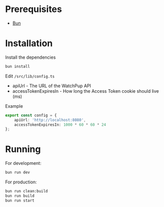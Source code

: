 # Prerequisites

-   [Bun](https://bun.sh/docs/installation)

# Installation

Install the dependencies

```bash
bun install
```

Edit `/src/lib/config.ts`

-   apiUrl - The URL of the WatchPup API
-   accessTokenExpiresIn - How long the Access Token cookie should live (ms)

Example

```ts
export const config = {
	apiUrl: 'http://localhost:8080',
	accessTokenExpiresIn: 1000 * 60 * 60 * 24
};
```

# Running

For development:

```bash
bun run dev
```

For production:

```bash
bun run clean:build
bun run build
bun run start
```